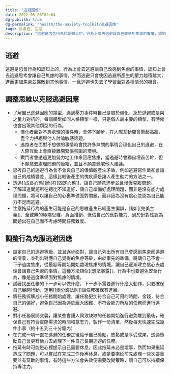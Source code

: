 ```yaml
---
title: "逃避因應"
date: 2022-05-06T02:04
dg-publish: true
dg-permalink: "health/the-anxiety-toolkit/逃避因應"
tags: 焦慮症, 生活
description: "逃避是包含行為和認知上的，行為上會去逃避讓自己改感到焦慮的事情，認知上會去逃避思考會讓自己焦慮的事情，然而逃避只會使因逃避所產生的壓力越積越大，進而更加焦慮並擴散到其他事情，一旦逃避也失去了學習面對各種情況的機會..."
---
```


## 逃避
逃避是包含行為和認知上的，行為上會去逃避讓自己改感到焦慮的事情，認知上會去逃避思考會讓自己焦慮的事情，然而逃避只會使因逃避所產生的壓力越積越大，進而更加焦慮並擴散到其他事情，一旦逃避也失去了學習面對各種情況的機會。

## 調整思維以克服逃避因應
- 了解自己逃避因應的類型，遇到壓力事件時自己是屬於僵化、急於逃避或是與之奮力對抗的，每個類型如同人格類型一樣，只是個人最主要的類型，有時候也會出現其他類型的行為。
	- 僵化者面對不想處理的事件時，會停下腳步，在人際互動間會築起高牆，盡全力拒絕與他人討論敏感話題。
	- 逃跑者在面對不想做的事情時會找許多無關的事情合理化自己的逃避，在人際互動上會直接離開緊張氛圍的環境。
	- 戰鬥者會透過更加努力地工作來回應焦慮，當逃避時會獨自埋首苦幹，但不願意去處理問題的癥結，並且不願意聽取他人建議。
- 思考自己的逃避行為會不會與自己的價值觀產生矛盾，例如逃避寫作業卻會讓自己的成績變差，這樣比較後產生的愧疚感是讓人產生動力的方法之一。
- 透過[[成長心態]]而非[[固定心態]]，讓自己願意進步並且慢慢克服問題。
- 了解知道問題所在總比不知道好，讓自己準備好處理問題，而非是沒有能力處理問題，將可以讓自己的心裏準備面對問題，而非因為沒有信心並認為自己能力不足而逃避。
- 注意拖延行為的產生可能是自己的思維產生已經產生偏誤，諸如[[完美主義]]、全或無的極端思維、負面推斷、低估自己的應對能力、過於針對性認為問題出在自己而不考慮時間任務難度。

## 調整行為克服逃避因應
- 設定自己的逃避等級，並且逐步面對，讓自己列出所有自己會感到焦慮而逃避的情景，並列出對應自己覺得的焦慮等級，由於事先的準備，將讓自己不會一下子過度焦慮，從最低等開始開始處理焦慮的情境，讓自己逐漸建立信心去處理會讓自己焦慮的事情，這種方法類似[[想法暴露]]，行為中也要避免安全行為，像是過度準備面對焦慮的情境。
- 試著找出任務的下一步可以做什麼，下一步不需要進行什麼大動作，只要確保自己展開行動，運用[[兩分鐘法則]]讓任務確保有進展。
- 將任務拆解成小任務開始處理，讓任務更加符合自己可用的時間、金錢，符合自己的偏好，避免自己因為過於龐大困難、不符合能力所及的任務而進行逃避。
- 對小任務展開突襲，讓某些會讓人興致缺缺的任務開始進行避免堆到最後，確保自己有符合實際需求的時間和意志力，製作一份清單，然後每天快速完成幾件小事（約十五到三十分鐘內）
- 在完成一項一直在逃避的任務之後給予自己獎勵，放鬆或是享受成果，透過獎勵自己會更有動力去處理下一件自己長期逃避的任務。
- 拖延有時可能是心裡提示自己需要休息，因此拖延未必是壞事，然而如果拖延造成了問題，可以嘗試在完成工作後再休息，或是要拖延前先處理一些次要重要並有幫助的事情，有時這些方法會失效便需要改變策略，讓自己可以持續保持專注力。
